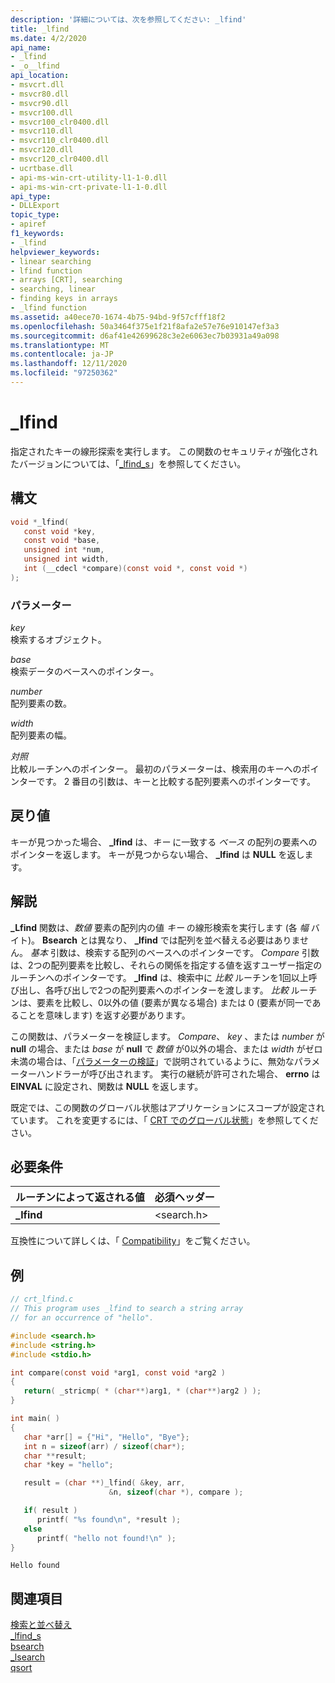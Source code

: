 ```yaml
---
description: '詳細については、次を参照してください: _lfind'
title: _lfind
ms.date: 4/2/2020
api_name:
- _lfind
- _o__lfind
api_location:
- msvcrt.dll
- msvcr80.dll
- msvcr90.dll
- msvcr100.dll
- msvcr100_clr0400.dll
- msvcr110.dll
- msvcr110_clr0400.dll
- msvcr120.dll
- msvcr120_clr0400.dll
- ucrtbase.dll
- api-ms-win-crt-utility-l1-1-0.dll
- api-ms-win-crt-private-l1-1-0.dll
api_type:
- DLLExport
topic_type:
- apiref
f1_keywords:
- _lfind
helpviewer_keywords:
- linear searching
- lfind function
- arrays [CRT], searching
- searching, linear
- finding keys in arrays
- _lfind function
ms.assetid: a40ece70-1674-4b75-94bd-9f57cfff18f2
ms.openlocfilehash: 50a3464f375e1f21f8afa2e57e76e910147ef3a3
ms.sourcegitcommit: d6af41e42699628c3e2e6063ec7b03931a49a098
ms.translationtype: MT
ms.contentlocale: ja-JP
ms.lasthandoff: 12/11/2020
ms.locfileid: "97250362"
---
```

# <a name="_lfind"></a>_lfind

指定されたキーの線形探索を実行します。 この関数のセキュリティが強化されたバージョンについては、「[_lfind_s](lfind-s.md)」を参照してください。

## <a name="syntax"></a>構文

```C
void *_lfind(
   const void *key,
   const void *base,
   unsigned int *num,
   unsigned int width,
   int (__cdecl *compare)(const void *, const void *)
);
```

### <a name="parameters"></a>パラメーター

*key*<br/>
検索するオブジェクト。

*base*<br/>
検索データのベースへのポインター。

*number*<br/>
配列要素の数。

*width*<br/>
配列要素の幅。

*対照*<br/>
比較ルーチンへのポインター。 最初のパラメーターは、検索用のキーへのポインターです。 2 番目の引数は、キーと比較する配列要素へのポインターです。

## <a name="return-value"></a>戻り値

キーが見つかった場合、 **_lfind** は、*キー* に一致する *ベース* の配列の要素へのポインターを返します。 キーが見つからない場合、 **_lfind** は **NULL** を返します。

## <a name="remarks"></a>解説

**_Lfind** 関数は、*数値* 要素の配列内の値 *キー* の線形検索を実行します (各 *幅* バイト)。 **Bsearch** とは異なり、 **_lfind** では配列を並べ替える必要はありません。 *基本* 引数は、検索する配列のベースへのポインターです。 *Compare* 引数は、2つの配列要素を比較し、それらの関係を指定する値を返すユーザー指定のルーチンへのポインターです。 **_lfind** は、検索中に *比較* ルーチンを1回以上呼び出し、各呼び出しで2つの配列要素へのポインターを渡します。 *比較* ルーチンは、要素を比較し、0以外の値 (要素が異なる場合) または 0 (要素が同一であることを意味します) を返す必要があります。

この関数は、パラメーターを検証します。 *Compare*、 *key* 、または *number* が **null** の場合、または *base* が **null** で *数値* が0以外の場合、または *width* がゼロ未満の場合は、「[パラメーターの検証](../../c-runtime-library/parameter-validation.md)」で説明されているように、無効なパラメーターハンドラーが呼び出されます。 実行の継続が許可された場合、 **errno** は **EINVAL** に設定され、関数は **NULL** を返します。

既定では、この関数のグローバル状態はアプリケーションにスコープが設定されています。 これを変更するには、「 [CRT でのグローバル状態](../global-state.md)」を参照してください。

## <a name="requirements"></a>必要条件

|ルーチンによって返される値|必須ヘッダー|
|-------------|---------------------|
|**_lfind**|\<search.h>|

互換性について詳しくは、「 [Compatibility](../../c-runtime-library/compatibility.md)」をご覧ください。

## <a name="example"></a>例

```C
// crt_lfind.c
// This program uses _lfind to search a string array
// for an occurrence of "hello".

#include <search.h>
#include <string.h>
#include <stdio.h>

int compare(const void *arg1, const void *arg2 )
{
   return( _stricmp( * (char**)arg1, * (char**)arg2 ) );
}

int main( )
{
   char *arr[] = {"Hi", "Hello", "Bye"};
   int n = sizeof(arr) / sizeof(char*);
   char **result;
   char *key = "hello";

   result = (char **)_lfind( &key, arr,
                      &n, sizeof(char *), compare );

   if( result )
      printf( "%s found\n", *result );
   else
      printf( "hello not found!\n" );
}
```

```Output
Hello found
```

## <a name="see-also"></a>関連項目

[検索と並べ替え](../../c-runtime-library/searching-and-sorting.md)<br/>
[_lfind_s](lfind-s.md)<br/>
[bsearch](bsearch.md)<br/>
[_lsearch](lsearch.md)<br/>
[qsort](qsort.md)<br/>
